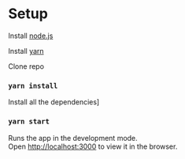 # Setup

Install [node.js](https://nodejs.org/en/)

Install [yarn](https://classic.yarnpkg.com/en/docs/install/#windows-stable)

Clone repo

### `yarn install`

Install all the dependencies]

### `yarn start`

Runs the app in the development mode.\
Open [http://localhost:3000](http://localhost:3000) to view it in the browser.

